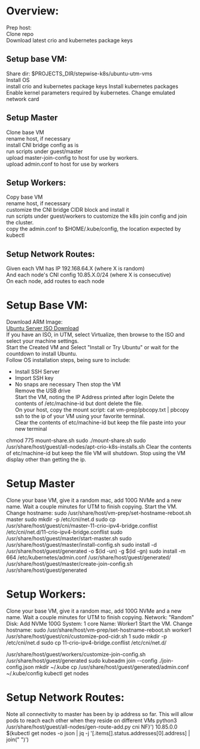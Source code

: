 # Overview:
Prep host:  
Clone repo  
Download latest crio and kubernetes package keys

## Setup base VM:
Share dir: $PROJECTS_DIR/stepwise-k8s/ubuntu-utm-vms  
Install OS  
install crio and kubernetes package keys 
Install kubernetes packages  
Enable kernel parameters required by kubernetes.
Change emulated network card  

## Setup Master
Clone base VM  
rename host, if necessary  
install CNI bridge config as is  
run scripts under guest/master  
upload master-join-config to host for use by workers.  
upload admin.conf to host for use by workers  

## Setup Workers:
Copy base VM  
rename host, if necessary  
customize the CNI bridge CIDR block and install it  
run scripts under guest/workers to customize the k8s join config and join the cluster.  
copy the admin.conf to $HOME/.kube/config, the location expected by kubectl  

## Setup Network Routes:
Given each VM has IP 192.168.64.X (where X is random)  
And each node's CNI config 10.85.X.0/24 (where X is consecutive)  
On each node, add routes to each node  

# Setup Base VM:
Download ARM Image:  
[Ubuntu Server ISO Download](https://ubuntu.com/download/server/arm)  
If you have an ISO, in UTM, select Virtualize, then browse to the ISO and select your machine settings.  
Start the Created VM and Select "Install or Try Ubuntu" or wait for the countdown to install Ubuntu.  
Follow OS installation steps, being sure to include:
* Install SSH Server
* Import SSH key
* No snaps are necessary
Then stop the VM  
Remove the USB drive  
Start the VM, noting the IP Address printed after login
Delete the contents of /etc/machine-id but dont delete the file.  
On your host, copy the mount script:
cat vm-prep/pbcopy.txt | pbcopy
ssh to the ip of your VM  using your favorite terminal.  
Clear the contents of etc/machine-id but keep the file
paste into your new terminal

chmod 775 mount-share.sh
sudo ./mount-share.sh
sudo /usr/share/host/guest/all-nodes/apt-crio-k8s-installs.sh
Clear the contents of etc/machine-id but keep the file
VM will shutdown.
Stop using the VM display other than getting the ip.


# Setup Master
Clone your base VM, give it a random mac, add 100G NVMe and a new name.
Wait a couple minutes for UTM to finish copying.
Start the VM.
Change hostname:
sudo /usr/share/host/vm-prep/set-hostname-reboot.sh master
sudo mkdir -p /etc/cni/net.d
sudo cp /usr/share/host/guest/cni/master-11-crio-ipv4-bridge.conflist /etc/cni/net.d/11-crio-ipv4-bridge.conflist
sudo /usr/share/host/guest/master/start-master.sh
sudo /usr/share/host/guest/master/install-config.sh
sudo install -d /usr/share/host/guest/generated -o $(id -un) -g $(id -gn)
sudo install -m 664 /etc/kubernetes/admin.conf /usr/share/host/guest/generated/
/usr/share/host/guest/master/create-join-config.sh /usr/share/host/guest/generated

# Setup Workers:
Clone your base VM, give it a random mac, add 100G NVMe and a new name.
Wait a couple minutes for UTM to finish copying.
Network: "Random"
Disk: Add NVMe 100G
System: 1 core
Name: Worker1
Start the VM.
Change hostname:
sudo /usr/share/host/vm-prep/set-hostname-reboot.sh worker1
/usr/share/host/guest/cni/customize-pod-cidr.sh 1
sudo mkdir -p /etc/cni/net.d
sudo cp 11-crio-ipv4-bridge.conflist /etc/cni/net.d/

/usr/share/host/guest/workers/customize-join-config.sh /usr/share/host/guest/generated
sudo kubeadm join --config ./join-config.json
mkdir ~/.kube
cp /usr/share/host/guest/generated/admin.conf ~/.kube/config
kubectl get nodes

# Setup Network Routes:
Note all connectivity to master has been by ip address so far. This will allow pods to reach each other when they reside on different VMs
python3 /usr/share/host/guest/all-nodes/gen-route-add.py cni NF}') 10.85.0.0 $(kubectl get nodes -o json | jq -j '[.items[].status.addresses[0].address] | join(" ")')

